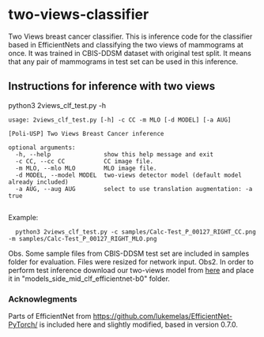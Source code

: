 # two-views-classifier
Two Views breast cancer classifier. This is inference code for the classifier based in EfficientNets and classifying the two views of mammograms at once. It was trained in CBIS-DDSM dataset with original test split. It means that any pair of mammograms in test set can be used in this inference.

## Instructions for inference with two views

python3 2views_clf_test.py -h

```
usage: 2views_clf_test.py [-h] -c CC -m MLO [-d MODEL] [-a AUG]

[Poli-USP] Two Views Breast Cancer inference

optional arguments:
  -h, --help               show this help message and exit
  -c CC, --cc CC           CC image file.
  -m MLO, --mlo MLO        MLO image file.
  -d MODEL, --model MODEL  two-views detector model (default model already included)
  -a AUG, --aug AUG        select to use translation augmentation: -a true
  
```

  Example:
```
  python3 2views_clf_test.py -c samples/Calc-Test_P_00127_RIGHT_CC.png -m samples/Calc-Test_P_00127_RIGHT_MLO.png
```
Obs. Some sample files from CBIS-DDSM test set are included in samples folder for evaluation. Files were resized for network input.
Obs2. In order to perform test inference download our two-views model from [here](https://drive.google.com/file/d/1mOicNn1lCtXxXb2ficPmWFOnR4HM5c5M/view?usp=sharing) and place it in "models_side_mid_clf_efficientnet-b0" folder.

### Acknowlegments
Parts of EfficientNet from https://github.com/lukemelas/EfficientNet-PyTorch/ is included here and slightly modified, based in version 0.7.0.

